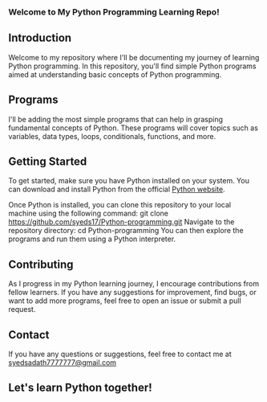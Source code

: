 ### Welcome to My Python Programming Learning Repo! ###

## Introduction
Welcome to my repository where I'll be documenting my journey of learning Python programming. 
In this repository, you'll find simple Python programs aimed at understanding basic concepts of Python programming.

## Programs
I'll be adding the most simple programs that can help in grasping fundamental concepts of Python. 
These programs will cover topics such as variables, data types, loops, conditionals, functions, and more.

## Getting Started
To get started, make sure you have Python installed on your system. You can download and install Python from the official [Python website](https://www.python.org/downloads/).

Once Python is installed, you can clone this repository to your local machine using the following command:
git clone https://github.com/syeds17/Python-programming.git
Navigate to the repository directory:
cd Python-programming
You can then explore the programs and run them using a Python interpreter.

## Contributing
As I progress in my Python learning journey, I encourage contributions from fellow learners. 
If you have any suggestions for improvement, find bugs, or want to add more programs, feel free to open an issue or submit a pull request.

## Contact
If you have any questions or suggestions, feel free to contact me at 
syedsadath7777777@gmail.com

## Let's learn Python together! ##